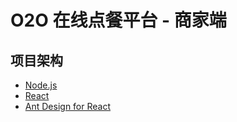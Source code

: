# O2O 在线点餐平台 - 商家端

## 项目架构

* [Node.js](https://nodejs.org)
* [React](https://zh-hans.reactjs.org/)
* [Ant Design for React](https://ant.design/)
